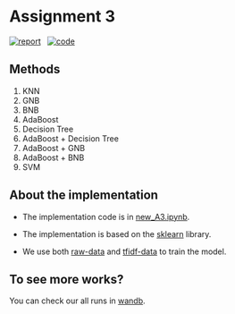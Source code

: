 # Assignment 3

[![report](https://img.shields.io/badge/report-EC1C24?style=for-the-badge&logo=Adobe-Acrobat-Reader&logoColor=#EC1C24)](https://www.npmjs.com/package/apollo-server)    &nbsp;
[![code](https://img.shields.io/badge/Code-F37706?style=for-the-badge&logo=jupyter&logoColor=#EC1C24)](new_A3.ipynb)


## Methods
1. KNN
2.  GNB
3. BNB
4. AdaBoost
5. Decision Tree
6. AdaBoost + Decision Tree
7. AdaBoost + GNB
8. AdaBoost + BNB
9. SVM


## About the implementation
- The implementation code is in [new_A3.ipynb](new_A3.ipynb).

- The implementation is based on the [sklearn](https://scikit-learn.org/stable/) library.

- We use both [raw-data](raw-data) and [tfidf-data](tfidf-data) to train the model.


## To see more works?
You can check our all runs in [wandb](https://api.wandb.ai/links/xiaolinzzz/uyv8f6gg).